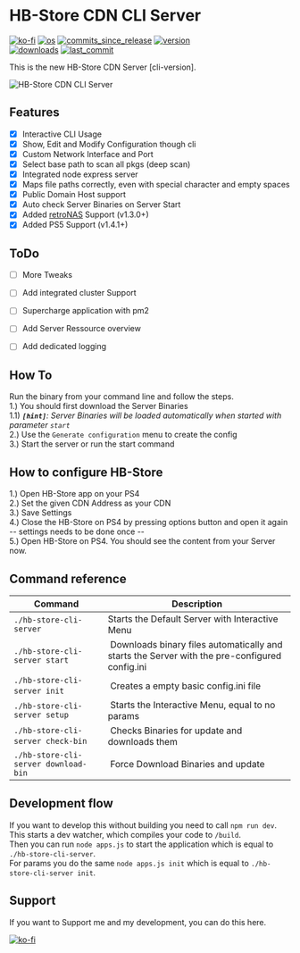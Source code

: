 # HB-Store CDN CLI Server
[![ko-fi](https://img.shields.io/badge/Buy%20me%20a%20Shisha%20on-Ko--fi-red)](https://ko-fi.com/M4M082WK8)
[![os](https://img.shields.io/badge/platform-windows%20%7C%20macos%20%7C%20linux-lightgrey)](#)
[![commits_since_release](https://img.shields.io/github/commits-since/gkiokan/hb-store-cdn-cli-server/v1.3.0)](#)
[![version](https://img.shields.io/github/package-json/v/gkiokan/hb-store-cdn-cli-server)](#)  
[![downloads](https://img.shields.io/github/downloads/gkiokan/hb-store-cdn-cli-server/total)](#)
[![last_commit](https://img.shields.io/github/last-commit/gkiokan/hb-store-cdn-cli-server)](#)

This is the new HB-Store CDN Server [cli-version].

![HB-Store CDN CLI Server](https://user-images.githubusercontent.com/7249224/170506615-8d6ddabd-77f8-44c4-9f9f-57cbc8b4cb5e.png)


## Features  
- [x] Interactive CLI Usage
- [x] Show, Edit and Modify Configuration though cli
- [x] Custom Network Interface and Port  
- [x] Select base path to scan all pkgs (deep scan)  
- [x] Integrated node express server  
- [x] Maps file paths correctly, even with special character and empty spaces  
- [x] Public Domain Host support  
- [x] Auto check Server Binaries on Server Start 
- [x] Added [retroNAS](https://github.com/danmons/retronas) Support (v1.3.0+)
- [x] Added PS5 Support (v1.4.1+)  

## ToDo  
- [ ] More Tweaks  
- [ ] Add integrated cluster Support  
- [ ] Supercharge application with pm2  
- [ ] Add Server Ressource overview   
- [ ] Add dedicated logging  


## How To  
Run the binary from your command line and follow the steps.  
1.) You should first download the Server Binaries  
1.1) ***`[hint]`**: Server Binaries will be loaded automatically when started with parameter `start`*   
2.) Use the `Generate configuration` menu to create the config  
3.) Start the server or run the start command


## How to configure HB-Store  
1.) Open HB-Store app on your PS4  
2.) Set the given CDN Address as your CDN  
3.) Save Settings  
4.) Close the HB-Store on PS4 by pressing options button and open it again  
-- settings needs to be done once --  
5.) Open HB-Store on PS4. You should see the content from your Server now.  
  
  
## Command reference  
Command | Description 
--- | ---
`./hb-store-cli-server` | Starts the Default Server with Interactive Menu
`./hb-store-cli-server start` | Downloads binary files automatically and starts the Server with the pre-configured config.ini
`./hb-store-cli-server init` | Creates a empty basic config.ini file
`./hb-store-cli-server setup` | Starts the Interactive Menu, equal to no params 
`./hb-store-cli-server check-bin` | Checks Binaries for update and downloads them  
`./hb-store-cli-server download-bin` | Force Download Binaries and update


## Development flow
If you want to develop this without building you need to call `npm run dev`.  
This starts a dev watcher, which compiles your code to `/build`.   
Then you can run `node apps.js` to start the application which is equal to `./hb-store-cli-server`.  
For params you do the same `node apps.js init` which is equal to `./hb-store-cli-server init`.  


## Support  
If you want to Support me and my development, you can do this here.  

[![ko-fi](https://ko-fi.com/img/githubbutton_sm.svg)](https://ko-fi.com/M4M082WK8)
